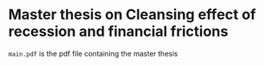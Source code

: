 # Master thesis on Cleansing effect of recession and financial frictions
```main.pdf``` is the pdf file containing the master thesis 